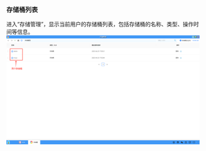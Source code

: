 ### 存储桶列表
进入“存储管理”，显示当前用户的存储桶列表，包括存储桶的名称、类型、操作时间等信息。
![alt text](../help_picture/12_storagebucket01.png)